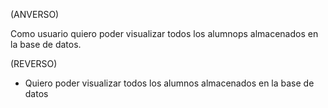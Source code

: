 (ANVERSO)

Como usuario quiero poder visualizar todos los alumnops almacenados en la base de
datos.

(REVERSO)

- Quiero poder visualizar todos los alumnos almacenados en la base de datos
